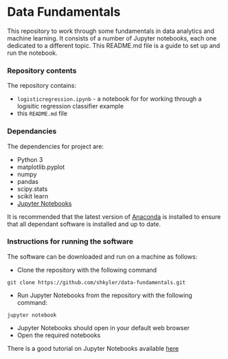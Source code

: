 # Data Fundamentals

This repository to work through some fundamentals in data analytics and machine learning. It consists of a number of Jupyter notebooks, each one dedicated to a different topic. This README.md file is a guide to set up and run the notebook.

### Repository contents

The repository contains:
* `logisticregression.ipynb` - a notebook for for working through a logisitic regression classifier example
* this `README.md` file

### Dependancies

The dependencies for project are:
* Python 3
* matplotlib.pyplot
* numpy
* pandas
* scipy.stats
* scikit learn
* [Jupyter Notebooks](https://jupyter.org/)

It is recommended that the latest version of [Anaconda](https://www.anaconda.com/) is installed to ensure that all dependant software is installed and up to date.

### Instructions for running the software

The software can be downloaded and run on a machine as follows:

* Clone the repository with the following command
```
git clone https://github.com/shkyler/data-fundamentals.git
```
* Run Jupyter Notebooks from the repository with the following command:
```
jupyter notebook
```
* Jupyter Notebooks should open in your default web browser
* Open the required notebooks

There is a good tutorial on Jupyter Notebooks available [here](https://www.dataquest.io/blog/jupyter-notebook-tutorial/)

